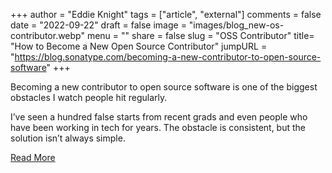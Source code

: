 +++
author = "Eddie Knight"
tags = ["article", "external"]
comments = false
date = "2022-09-22"
draft = false
image = "images/blog_new-os-contributor.webp"
menu = ""
share = false
slug = "OSS Contributor"
title= "How to Become a New Open Source Contributor"
jumpURL = "https://blog.sonatype.com/becoming-a-new-contributor-to-open-source-software"
+++

Becoming a new contributor to open source software is one of the biggest obstacles I watch people hit regularly.

I’ve seen a hundred false starts from recent grads and even people who have been working in tech for years. The obstacle is consistent, but the solution isn’t always simple.

[Read More](https://blog.sonatype.com/becoming-a-new-contributor-to-open-source-software)
